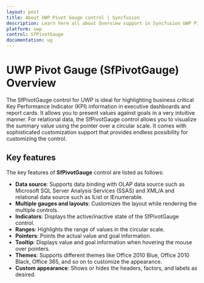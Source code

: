 ```yaml
---
layout: post
title: About UWP Pivot Gauge control | Syncfusion
description: Learn here all about Overview support in Syncfusion UWP Pivot Gauge (SfPivotGauge) control and more.
platform: uwp
control: SfPivotGauge
documentation: ug
---
```


# UWP Pivot Gauge (SfPivotGauge) Overview

The SfPivotGauge control for UWP is ideal for highlighting business critical Key Performance Indicator (KPI) information in executive dashboards and report cards. It allows you to present values against goals in a very intuitive manner. For relational data, the SfPivotGauge control allows you to visualize the summary value using the pointer over a circular scale. It comes with sophisticated customization support that provides endless possibility for customizing the control.

## Key features

The key features of **SfPivotGauge** control are listed as follows:

* **Data source**: Supports data binding with OLAP data source such as Microsoft SQL Server Analysis Services (SSAS) and XML/A and relational data source such as IList or IEnumerable.
* **Multiple gauges and layouts**: Customizes the layout while rendering the multiple controls.
* **Indicators**: Displays the active/inactive state of the SfPivotGauge control.
* **Ranges**: Highlights the range of values in the circular scale.
* **Pointers**: Points the actual value and goal information.
* **Tooltip**: Displays value and goal information when hovering the mouse over pointers.
* **Themes**: Supports different themes like Office 2010 Blue, Office 2010 Black, Office 365, and so on to customize the appearance.
* **Custom appearance**: Shows or hides the headers, factors, and labels as desired.